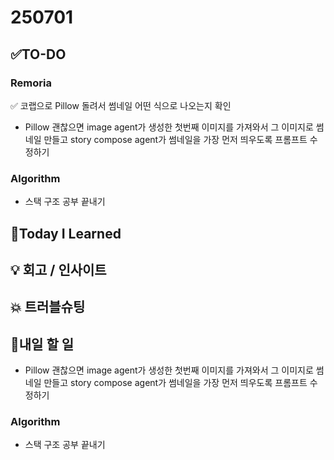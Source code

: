 # 250701
## ✅TO-DO
### Remoria
✅ 코랩으로 Pillow 돌려서 썸네일 어떤 식으로 나오는지 확인
- Pillow 괜찮으면 image agent가 생성한 첫번째 이미지를 가져와서 그 이미지로 썸네일 만들고 story compose agent가 썸네일을 가장 먼저 띄우도록 프롬프트 수정하기
### Algorithm
- 스택 구조 공부 끝내기

## 📌Today I Learned

## 💡 회고 / 인사이트

## 💥 트러블슈팅
            
## 🍩내일 할 일
- Pillow 괜찮으면 image agent가 생성한 첫번째 이미지를 가져와서 그 이미지로 썸네일 만들고 story compose agent가 썸네일을 가장 먼저 띄우도록 프롬프트 수정하기
### Algorithm
- 스택 구조 공부 끝내기